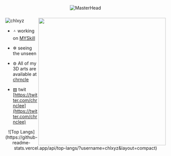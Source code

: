 
<p align="center">
  <img src="https://64.media.tumblr.com/8814c19a548157faffe437a417a2a85b/tumblr_mjt2uubkgM1rshzuyo1_r1_500.gif" alt="MasterHead">
</p>
<h3 align="center"></h3>
<img align="right" width="400" src="https://i.gifer.com/2qsB.gif">

<p align="left"> <img src="https://komarev.com/ghpvc/?username=chlxyz&label=Profile%20views&color=0e75b6&style=flat" alt="chlxyz" /> </p>

- 🟀 working on [MYSkill](https://github.com/chlxyz/minicap4)

- ✲ seeing the unseen

- ⊚ All of my 3D arts are available at [chrncle](https://chrncle.vercel.app)

- ▧ twit [https://twitter.com/chrnclee](https://twitter.com/chrnclee)

<div align="center">
  ![Top Langs](https://github-readme-stats.vercel.app/api/top-langs/?username=chlxyz&layout=compact)
</div>

